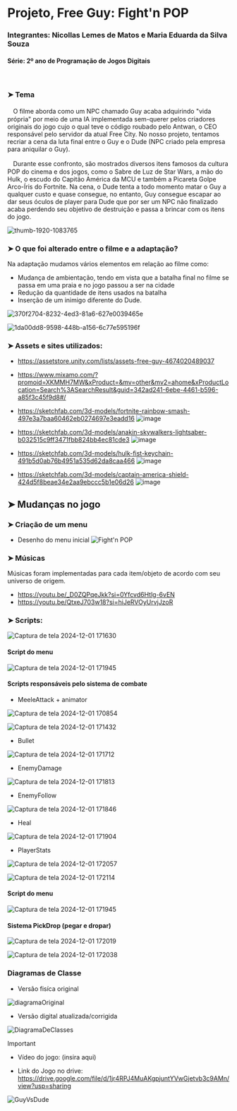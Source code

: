 <h1>Projeto, Free Guy: Fight'n POP</h1>

<h3>Integrantes: Nicollas Lemes de Matos e Maria Eduarda da Silva Souza</h3> 

<h4>Série: 2º ano de Programação de Jogos Digitais</h3>
<br>
<h3>➤ Tema</h3>

ㅤO filme aborda como um NPC chamado Guy acaba adquirindo "vida própria" por meio de uma IA implementada sem-querer pelos criadores originais do jogo cujo o qual teve o código roubado pelo Antwan, o CEO responsável pelo servidor da atual Free City. No nosso projeto, tentamos recriar a cena da luta final entre o Guy e o Dude (NPC criado pela empresa para aniquilar o Guy).

ㅤDurante esse confronto, são mostrados diversos itens famosos da cultura POP do cinema e dos jogos, como o Sabre de Luz de Star Wars, a mão do Hulk, o escudo do Capitão América da MCU e também a Picareta Golpe Arco-Íris do Fortnite.
Na cena, o Dude tenta a todo momento matar o Guy a qualquer custo e quase consegue, no entanto, Guy consegue escapar ao dar seus óculos de player para Dude que por ser um NPC não finalizado acaba perdendo seu objetivo de destruição e passa a brincar com os itens do jogo.

![thumb-1920-1083765](https://github.com/user-attachments/assets/d843ef50-1359-4079-9ccf-ab9dc285248e)

<h3>➤ O que foi alterado entre o filme e a adaptação?</h3>

Na adaptação mudamos vários elementos em relação ao filme como:

- Mudança de ambientação, tendo em vista que a batalha final no filme se passa em uma praia e no jogo passou a ser na cidade<br>
- Redução da quantidade de itens usados na batalha<br>
- Inserção de um inimigo diferente do Dude. 

![370f2704-8232-4ed3-81a6-627e0039465e](https://github.com/user-attachments/assets/4113fcd7-fe90-4ae8-a6dc-a34eb376f8d5)

![1da00dd8-9598-448b-a156-6c77e595196f](https://github.com/user-attachments/assets/186ff5e9-23f0-4a8c-880b-0cd31a83d4ab)

<h3>➤ Assets e sites utilizados:</h3>

- https://assetstore.unity.com/lists/assets-free-guy-4674020489037


- https://www.mixamo.com/?promoid=XKMMH7MW&xProduct=&mv=other&mv2=ahome&xProductLocation=Search%3ASearchResult&guid=342ad241-6ebe-4461-b596-a85f3c45f9d8#/


- https://sketchfab.com/3d-models/fortnite-rainbow-smash-497e3a7baa60462eb0274697e3eadd16
![image](https://github.com/user-attachments/assets/d6c9738e-0a46-4c40-a90f-1d8d42362106)


- https://sketchfab.com/3d-models/anakin-skywalkers-lightsaber-b032515c9ff3471fbb824bb4ec81cde3
![image](https://github.com/user-attachments/assets/920df9ea-5a5a-45d2-a495-1b571b83b785)


- https://sketchfab.com/3d-models/hulk-fist-keychain-491b5d0ab76b4951a535d62da8caa466
![image](https://github.com/user-attachments/assets/104430a8-6082-461c-909d-70f6d9ebfba4)


- https://sketchfab.com/3d-models/captain-america-shield-424d5f8beae34e2aa9ebccc5b1e06d26
![image](https://github.com/user-attachments/assets/89d94574-59bd-4883-a888-6a73d501cf3e)

<h2>➤ Mudanças no jogo </h2>

<h3>➤ Criação de um menu</h3>

- Desenho do menu inicial
  ![Fight'n POP](https://github.com/user-attachments/assets/4ae13cfc-3525-479a-b84b-9e7c1379c1d7)


<h3>➤ Músicas</h3>
<p>Músicas foram implementadas para cada item/objeto de acordo com seu universo de origem.</p>

- https://youtu.be/_D0ZQPqeJkk?si=0Yfcvd6Htlg-6vEN<br>
- https://youtu.be/QtxeJ703w18?si=hiJeRVOyUrvjJzoR

<h3>➤ Scripts:</h3>


![Captura de tela 2024-12-01 171630](https://github.com/user-attachments/assets/89827495-8a29-4015-8124-9df7c74496b4)


<h4>Script do menu</h4>

  
![Captura de tela 2024-12-01 171945](https://github.com/user-attachments/assets/51913fb5-6882-46e4-8e2b-5aec19bc0aee)

<h4>Scripts responsáveis pelo sistema de combate</h4>

- MeeleAttack + animator

![Captura de tela 2024-12-01 170854](https://github.com/user-attachments/assets/1eebe036-c493-4950-a5f9-620c58779bca)

![Captura de tela 2024-12-01 171432](https://github.com/user-attachments/assets/4b736c56-a3f1-47fb-9d65-b1a4a6510f53)


- Bullet


![Captura de tela 2024-12-01 171712](https://github.com/user-attachments/assets/d91a8709-1ce8-4922-aaf3-64d569b7c26e)


- EnemyDamage


![Captura de tela 2024-12-01 171813](https://github.com/user-attachments/assets/748d5b2d-3bd9-4d81-adb0-92f2c166bf6e)


- EnemyFollow


![Captura de tela 2024-12-01 171846](https://github.com/user-attachments/assets/2ecadc60-8d30-4414-bb18-ca92639a0926)


- Heal


![Captura de tela 2024-12-01 171904](https://github.com/user-attachments/assets/51b4a186-e9a4-4964-837e-5557d774b9ed)


- PlayerStats

![Captura de tela 2024-12-01 172057](https://github.com/user-attachments/assets/9ea2de2a-cebb-47c2-996a-d8cc320dd20f)

![Captura de tela 2024-12-01 172114](https://github.com/user-attachments/assets/cff7f1bf-736e-42c0-bde6-8be005adea44)



<h4>Script do menu</h4>

![Captura de tela 2024-12-01 171945](https://github.com/user-attachments/assets/bb352e2e-2562-4d2d-a815-1e50132eda0e)


<h4>Sistema PickDrop (pegar e dropar)</h4>

![Captura de tela 2024-12-01 172019](https://github.com/user-attachments/assets/e2c3a73b-c09f-4a02-a59a-c574bff78eae)

![Captura de tela 2024-12-01 172038](https://github.com/user-attachments/assets/f5f2d22e-11ca-405d-bd57-42fd418932d3)

<h3>Diagramas de Classe</h3>

- Versão fisíca original

![diagramaOriginal](https://github.com/user-attachments/assets/31a1c72a-ecc7-4781-b283-7ed3cccc2439)

- Versão digital atualizada/corrigida

![DiagramaDeClasses](https://github.com/user-attachments/assets/fafc9c36-4267-4d65-a6e6-27f300b25dd4)


>[!Important]
>- Vídeo do jogo: (insira aqui)
>  
>- Link do Jogo no drive: https://drive.google.com/file/d/1jr4RPJ4MuAKgpjuntYVwGjetvb3c9AMn/view?usp=sharing

![GuyVsDude](https://github.com/user-attachments/assets/d7c76677-4464-4155-bfed-4431ef40cd03)
